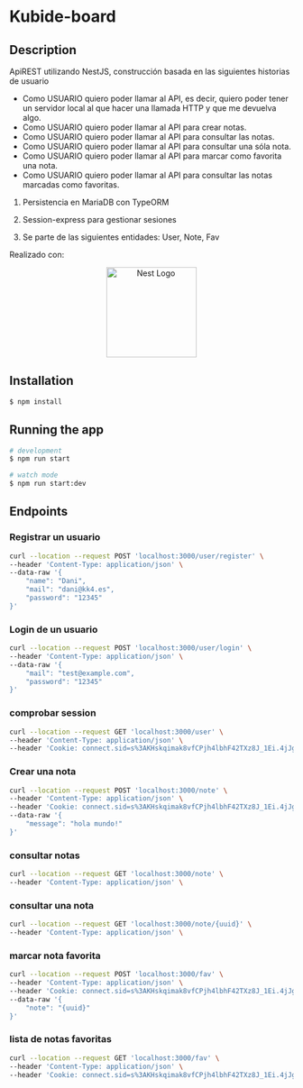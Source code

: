 # Kubide-board

## Description

ApiREST utilizando NestJS, construcción basada en las siguientes historias de usuario

- Como USUARIO quiero poder llamar al API, es decir, quiero poder tener un servidor local al que hacer una llamada HTTP y que me devuelva algo.
- Como USUARIO quiero poder llamar al API para crear notas.
- Como USUARIO quiero poder llamar al API para consultar las notas.
- Como USUARIO quiero poder llamar al API para consultar una sóla nota.
- Como USUARIO quiero poder llamar al API para marcar como favorita una nota.
- Como USUARIO quiero poder llamar al API para consultar las notas marcadas como favoritas.

1. Persistencia en MariaDB con TypeORM

2. Session-express para gestionar sesiones

3. Se parte de las siguientes entidades: User, Note, Fav

Realizado con:

<p align="center">
<a href="http://nestjs.com/" target="blank"><img src="https://nestjs.com/img/logo_text.svg" width="160" alt="Nest Logo" /></a>
</p>

## Installation

```bash
$ npm install
```

## Running the app

```bash
# development
$ npm run start

# watch mode
$ npm run start:dev

```

## Endpoints

### Registrar un usuario

```bash
curl --location --request POST 'localhost:3000/user/register' \
--header 'Content-Type: application/json' \
--data-raw '{
    "name": "Dani",
    "mail": "dani@kk4.es",
    "password": "12345"
}'
```

### Login de un usuario

```bash
curl --location --request POST 'localhost:3000/user/login' \
--header 'Content-Type: application/json' \
--data-raw '{
    "mail": "test@example.com",
    "password": "12345"
}'
```

### comprobar session

```bash
curl --location --request GET 'localhost:3000/user' \
--header 'Content-Type: application/json' \
--header 'Cookie: connect.sid=s%3AKHskqimak8vfCPjh4lbhF42TXz8J_1Ei.4jJgbnxtAOii7nAQyPhjINkFWwYFwvVktJ6ZBkMubCI'
```

### Crear una nota

```bash
curl --location --request POST 'localhost:3000/note' \
--header 'Content-Type: application/json' \
--header 'Cookie: connect.sid=s%3AKHskqimak8vfCPjh4lbhF42TXz8J_1Ei.4jJgbnxtAOii7nAQyPhjINkFWwYFwvVktJ6ZBkMubCI' \
--data-raw '{
    "message": "hola mundo!"
}'
```

### consultar notas

```bash
curl --location --request GET 'localhost:3000/note' \
--header 'Content-Type: application/json' \
```

### consultar una nota

```bash
curl --location --request GET 'localhost:3000/note/{uuid}' \
--header 'Content-Type: application/json' \
```

### marcar nota favorita

```bash
curl --location --request POST 'localhost:3000/fav' \
--header 'Content-Type: application/json' \
--header 'Cookie: connect.sid=s%3AKHskqimak8vfCPjh4lbhF42TXz8J_1Ei.4jJgbnxtAOii7nAQyPhjINkFWwYFwvVktJ6ZBkMubCI' \
--data-raw '{
    "note": "{uuid}"
}'
```

### lista de notas favoritas

```bash
curl --location --request GET 'localhost:3000/fav' \
--header 'Content-Type: application/json' \
--header 'Cookie: connect.sid=s%3AKHskqimak8vfCPjh4lbhF42TXz8J_1Ei.4jJgbnxtAOii7nAQyPhjINkFWwYFwvVktJ6ZBkMubCI' \
```
